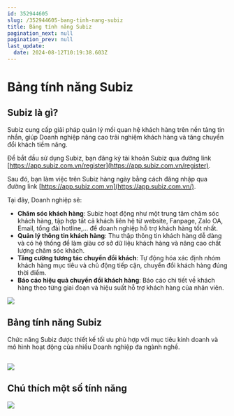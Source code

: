 ```yaml
---
id: 352944605
slug: /352944605-bang-tinh-nang-subiz
title: Bảng tính năng Subiz
pagination_next: null
pagination_prev: null
last_update:
  date: 2024-08-12T10:19:38.603Z
---
```


# Bảng tính năng Subiz

## Subiz là gì?


Subiz cung cấp giải pháp quản lý mối quan hệ khách hàng trên nền tảng tin nhắn, giúp Doanh nghiệp nâng cao trải nghiệm khách hàng và tăng chuyển đổi khách tiềm năng.



Để bắt đầu sử dụng Subiz, bạn đăng ký tài khoản Subiz qua đường link [https://app.subiz.com.vn/register](https://app.subiz.com.vn/register).



Sau đó, bạn làm việc trên Subiz hàng ngày bằng cách đăng nhập qua đường link [https://app.subiz.com.vn](https://app.subiz.com.vn/).



Tại đây, Doanh nghiệp sẽ:

- **Chăm sóc khách hàng**: Subiz hoạt động như một trung tâm chăm sóc khách hàng, tập hợp tất cả khách liên hệ từ website, Fanpage, Zalo OA, Email, tổng đài hotline,... để doanh nghiệp hỗ trợ khách hàng tốt nhất.
- **Quản lý thông tin khách hàng**: Thu thập thông tin khách hàng dễ dàng và có hệ thống để làm giàu cơ sở dữ liệu khách hàng và nâng cao chất lượng chăm sóc khách.
- **Tăng cường tương tác chuyển đổi khách**: Tự động hóa xác định nhóm khách hàng mục tiêu và chủ động tiếp cận, chuyển đổi khách hàng đúng thời điểm.
- **Báo cáo hiệu quả chuyển đổi khách hàng**: Báo cáo chi tiết về khách hàng theo từng giai đoạn và hiệu suất hỗ trợ khách hàng của nhân viên.






![](https://vcdn.subiz-cdn.com/file/a8484e285c8bda2be41d2d549aacbe6176c1514057c2283562e23c0aff768752_acpxkgumifuoofoosble)



## Bảng tính năng Subiz




Chức năng Subiz được thiết kế tối ưu phù hợp với mục tiêu kinh doanh và mô hình hoạt động của nhiều Doanh nghiệp đa ngành nghề.
## 





![](https://vcdn.subiz-cdn.com/file/57caa78abb02fe7a6a379515369ebd7c7c0f073fb0dca3a434f55ecbf76036ad_acpxkgumifuoofoosble)

## Chú thích một số tính năng





![](https://vcdn.subiz-cdn.com/file/c8f1996b9417b06281ff8345400899599d0f0bf9b6571bfb69f571dacb41172a_acpxkgumifuoofoosble)
